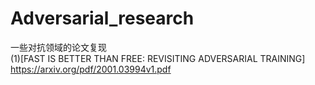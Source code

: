 # Adversarial_research
一些对抗领域的论文复现  
(1)[FAST IS BETTER THAN FREE: REVISITING ADVERSARIAL TRAINING] <https://arxiv.org/pdf/2001.03994v1.pdf>
